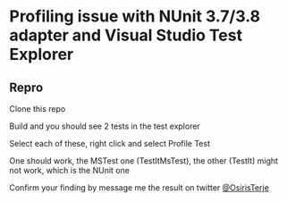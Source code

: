 # Profiling issue with NUnit 3.7/3.8 adapter and Visual Studio Test Explorer

## Repro

Clone this repo

Build and you should see 2 tests in the test explorer

Select each of these, right click and select Profile Test

One should work, the MSTest one (TestItMsTest), the other (TestIt) might not work, which is the NUnit one

Confirm your finding by message me the result on twitter  [@OsirisTerje](https://twitter.com/osiristerje)



